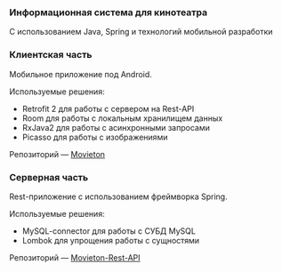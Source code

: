 ### Информационная система для кинотеатра 
С использованием Java, Spring и технологий мобильной разработки

### Клиентская часть
Мобильное приложение под Android.

Используемые решения:
- Retrofit 2 для работы с сервером на Rest-API
- Room для работы с локальным хранилищем данных
- RxJava2 для работы с асинхронными запросами
- Picasso для работы с изображениями

Репозиторий — [Movieton](https://github.com/adkozlovskiy/Movieton)

### Серверная часть
Rest-приложение с использованием фреймворка Spring.

Используемые решения:
- MySQL-connector для работы с СУБД MySQL
- Lombok для упрощения работы с сущностями

Репозиторий — [Movieton-Rest-API](https://github.com/adkozlovskiy/Movieton-Rest-API)
